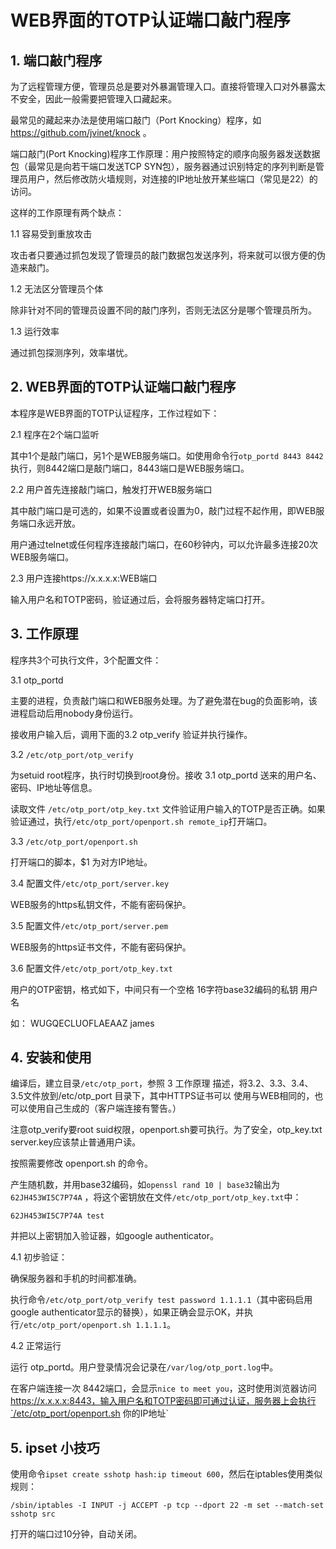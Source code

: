 # WEB界面的TOTP认证端口敲门程序

## 1. 端口敲门程序

为了远程管理方便，管理员总是要对外暴漏管理入口。直接将管理入口对外暴露太不安全，因此一般需要把管理入口藏起来。

最常见的藏起来办法是使用端口敲门（Port Knocking）程序，如 https://github.com/jvinet/knock 。

端口敲门(Port Knocking)程序工作原理：用户按照特定的顺序向服务器发送数据包（最常见是向若干端口发送TCP SYN包），服务器通过识别特定的序列判断是管理员用户，然后修改防火墙规则，对连接的IP地址放开某些端口（常见是22）的访问。

这样的工作原理有两个缺点：

1.1 容易受到重放攻击

攻击者只要通过抓包发现了管理员的敲门数据包发送序列，将来就可以很方便的伪造来敲门。

1.2 无法区分管理员个体

除非针对不同的管理员设置不同的敲门序列，否则无法区分是哪个管理员所为。

1.3 运行效率

通过抓包探测序列，效率堪忧。

## 2. WEB界面的TOTP认证端口敲门程序

本程序是WEB界面的TOTP认证程序，工作过程如下：

2.1 程序在2个端口监听

其中1个是敲门端口，另1个是WEB服务端口。如使用命令行`otp_portd 8443 8442`执行，则8442端口是敲门端口，8443端口是WEB服务端口。

2.2 用户首先连接敲门端口，触发打开WEB服务端口

其中敲门端口是可选的，如果不设置或者设置为0，敲门过程不起作用，即WEB服务端口永远开放。

用户通过telnet或任何程序连接敲门端口，在60秒钟内，可以允许最多连接20次 WEB服务端口。

2.3 用户连接https://x.x.x.x:WEB端口

输入用户名和TOTP密码，验证通过后，会将服务器特定端口打开。

## 3. 工作原理

程序共3个可执行文件，3个配置文件：

3.1 otp_portd

主要的进程，负责敲门端口和WEB服务处理。为了避免潜在bug的负面影响，该进程启动后用nobody身份运行。

接收用户输入后，调用下面的3.2 otp_verify 验证并执行操作。

3.2 `/etc/otp_port/otp_verify` 

为setuid root程序，执行时切换到root身份。接收 3.1 otp_portd 送来的用户名、密码、IP地址等信息。

读取文件 `/etc/otp_port/otp_key.txt` 文件验证用户输入的TOTP是否正确。如果验证通过，执行`/etc/otp_port/openport.sh remote_ip`打开端口。

3.3 `/etc/otp_port/openport.sh`

打开端口的脚本，$1 为对方IP地址。

3.4 配置文件`/etc/otp_port/server.key`

WEB服务的https私钥文件，不能有密码保护。

3.5 配置文件`/etc/otp_port/server.pem`

WEB服务的https证书文件，不能有密码保护。

3.6 配置文件`/etc/otp_port/otp_key.txt`

用户的OTP密钥，格式如下，中间只有一个空格
16字符base32编码的私钥 用户名

如：
WUGQECLUOFLAEAAZ james

## 4. 安装和使用

编译后，建立目录`/etc/otp_port`，参照 3 工作原理 描述，将3.2、3.3、3.4、3.5文件放到/etc/otp_port 目录下，其中HTTPS证书可以
使用与WEB相同的，也可以使用自己生成的（客户端连接有警告。）

注意otp_verify要root suid权限，openport.sh要可执行。为了安全，otp_key.txt server.key应该禁止普通用户读。

按照需要修改 openport.sh 的命令。

产生随机数，并用base32编码，如`openssl rand 10 | base32`输出为`62JH453WI5C7P74A` ，将这个密钥放在文件`/etc/otp_port/otp_key.txt`中：
```
62JH453WI5C7P74A test
```
并把以上密钥加入验证器，如google authenticator。

4.1 初步验证：

确保服务器和手机的时间都准确。

执行命令`/etc/otp_port/otp_verify test password 1.1.1.1`（其中密码启用google authenticator显示的替换），如果正确会显示OK，并执行`/etc/otp_port/openport.sh 1.1.1.1`。

4.2 正常运行

运行 otp_portd。用户登录情况会记录在`/var/log/otp_port.log`中。

在客户端连接一次 8442端口，会显示`nice to meet you`，这时使用浏览器访问 https://x.x.x.x:8443，输入用户名和TOTP密码即可通过认证，服务器上会执行`/etc/otp_port/openport.sh 你的IP地址`



## 5. ipset 小技巧

使用命令`ipset create sshotp hash:ip timeout 600`，然后在iptables使用类似规则：
```
/sbin/iptables -I INPUT -j ACCEPT -p tcp --dport 22 -m set --match-set sshotp src
```
打开的端口过10分钟，自动关闭。
